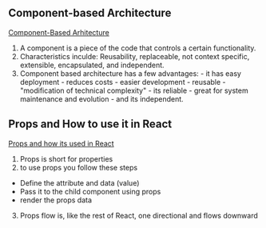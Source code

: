 ## Component-based Architecture
[Component-Based Arhitecture](https://www.tutorialspoint.com/software_architecture_design/component_based_architecture.htm)
  1. A component is a piece of the code that controls a certain functionality.
  2. Characteristics inculde: Reusability, replaceable, not context specific, extensible, encapsulated, and independent. 
  3. Component based architecture has a few advantages:
    - it has easy deployment
    - reduces costs
    - easier development
    - reusable 
    - "modification of technical complexity"
    - its reliable
    - great for system maintenance and evolution
    - and its independent.
 
## Props and How to use it in React
[Props and how its used in React](https://itnext.io/what-is-props-and-how-to-use-it-in-react-da307f500da0#:~:text=%E2%80%9CProps%E2%80%9D%20is%20a%20special%20keyword,way%20from%20parent%20to%20child)
 1. Props is short for properties
 2. to use props you follow these steps
  - Define the attribute and data (value)
  - Pass it to the child component using props
  - render the props data
 3. Props flow is, like the rest of React, one directional and flows downward 

